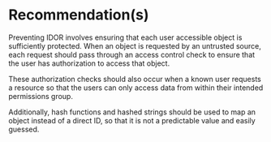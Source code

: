 # Recommendation(s)

Preventing IDOR involves ensuring that each user accessible object is sufficiently protected. When an object is requested by an untrusted source, each request should pass through an access control check to ensure that the user has authorization to access that object.

These authorization checks should also occur when a known user requests a resource so that the users can only access data from within their intended permissions group.

Additionally, hash functions and hashed strings should be used to map an object instead of a direct ID, so that it is not a predictable value and easily guessed.
